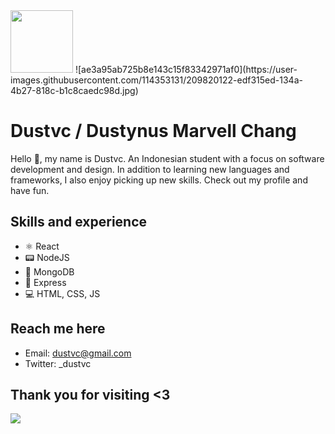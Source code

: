 <img width="100" height="100" src="https://user-images.githubusercontent.com/114353131/209820122-edf315ed-134a-4b27-818c-b1c8caedc98d.jpg">
![ae3a95ab725b8e143c15f83342971af0](https://user-images.githubusercontent.com/114353131/209820122-edf315ed-134a-4b27-818c-b1c8caedc98d.jpg)

# Dustvc / Dustynus Marvell Chang
Hello 👋, my name is Dustvc. An Indonesian student with a focus on software development and design. In addition to learning new languages and frameworks, I also enjoy picking up new skills. Check out my profile and have fun.

## Skills and experience
* ⚛️ React
* 📟 NodeJS
* 🥭 MongoDB
* 🚅 Express
* 💻 HTML, CSS, JS

## Reach me here
* Email: dustvc@gmail.com
* Twitter: _dustvc

## Thank you for visiting <3
[![](https://visitcount.itsvg.in/api?id=dustvc&label=Profile%20Views&color=1&icon=5&pretty=false)](https://visitcount.itsvg.in)
